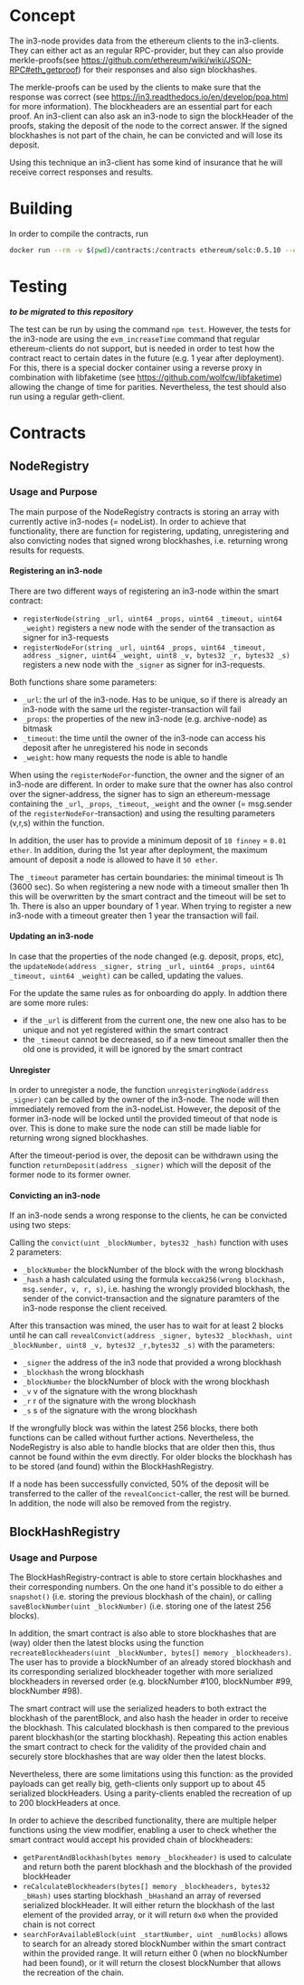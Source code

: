 # Concept 

The in3-node provides data from the ethereum clients to the in3-clients. They can either act as an regular RPC-provider, but they can also provide merkle-proofs(see https://github.com/ethereum/wiki/wiki/JSON-RPC#eth_getproof) for their responses and also sign blockhashes. 

The merkle-proofs can be used by the clients to make sure that the response was correct (see https://in3.readthedocs.io/en/develop/poa.html for more information). The blockheaders are an essential part for each proof. An in3-client can also ask an in3-node to sign the blockHeader of the proofs, staking the deposit of the node to the correct answer. If the signed blockhashes is not part of the chain, he can be convicted and will lose its deposit. 

Using this technique an in3-client has some kind of insurance that he will receive correct responses and results. 

# Building

In order to compile the contracts, run 
```bash
docker run --rm -v $(pwd)/contracts:/contracts ethereum/solc:0.5.10 --optimize --combined-json abi,bin,bin-runtime,compact-format,hashes,interface,metadata,srcmap-runtime /contracts/NodeRegistry.sol /contracts/BlockhashRegistry.sol > contracts/contracts.json
```

# Testing

***to be migrated to this repository***

The test can be run by using the command `npm test`. However, the tests for the in3-node are using the `evm_increaseTime` command that regular ethereum-clients do not support, but is needed in order to test how the contract react to certain dates in the future (e.g. 1 year after deployment). For this, there is a special docker container using a reverse proxy in combination with libfaketime (see https://github.com/wolfcw/libfaketime) allowing the change of time for parities. Nevertheless, the test should also run using a regular geth-client. 

# Contracts 

## NodeRegistry

### Usage and Purpose 

The main purpose of the NodeRegistry contracts is storing an array with currently active in3-nodes (= nodeList). In order to achieve that functionality, there are function for registering, updating, unregistering and also convicting nodes that signed wrong blockhashes, i.e. returning wrong results for requests. 

#### Registering an in3-node

There are two different ways of registering an in3-node within the smart contract: 
* `registerNode(string _url, uint64 _props, uint64 _timeout, uint64 _weight)` registers a new node with the sender of the transaction as signer for in3-requests
* `registerNodeFor(string _url, uint64 _props, uint64 _timeout, address _signer, uint64 _weight, uint8 _v, bytes32 _r, bytes32 _s)` registers a new node with the `_signer` as signer for in3-requests. 

Both functions share some parameters: 
* `_url`: the url of the in3-node. Has to be unique, so if there is already an in3-node with the same url the register-transaction will fail
* `_props`: the properties of the new in3-node (e.g. archive-node) as bitmask
* `_timeout`: the time until the owner of the in3-node can access his deposit after he unregistered his node in seconds
* `_weight`: how many requests the node is able to handle 

When using the `registerNodeFor`-function, the owner and the signer of an in3-node are different. In order to make sure that the owner has also control over the signer-address, the signer has to sign an ethereum-message containing the  `_url`, `_props`, `_timeout`, `_weight` and the owner (= msg.sender of the `registerNodeFor`-transaction) and using the resulting parameters (v,r,s) within the function. 

In addition, the user has to provide a minimum deposit of `10 finney` = `0.01 ether`. In addition, during the 1st year after deployment, the maximum amount of deposit a node is allowed to have it `50 ether`. 

The `_timeout` parameter has certain boundaries: the minimal timeout is 1h (3600 sec). So when registering a new node with a timeout smaller then 1h this will be overwritten by the smart contract and the timeout will be set to 1h. There is also an upper boundary of 1 year. When trying to register a new in3-node with a timeout greater then 1 year the transaction will fail. 

#### Updating an in3-node

In case that the properties of the node changed (e.g. deposit, props, etc), the `updateNode(address _signer, string _url, uint64 _props, uint64 _timeout, uint64 _weight)` can be called, updating the values. 

For the update the same rules as for onboarding do apply. In addtion there are some more rules:
* if the `_url` is different from the current one, the new one also has to be unique and not yet registered within the smart contract
* the `_timeout` cannot be decreased, so if a new timeout smaller then the old one is provided, it will be ignored by the smart contract

#### Unregister

In order to unregister a node, the function `unregisteringNode(address _signer)` can be called by the owner of the in3-node. The node will then immediately removed from the in3-nodeList. However, the deposit of the former in3-node will be locked until the provided timeout of that node is over. This is done to make sure the node can still be made liable for returning wrong signed blockhashes.

After the timeout-period is over, the deposit can be withdrawn using the function `returnDeposit(address _signer)` which will the deposit of the former node to its former owner.

#### Convicting an in3-node

If an in3-node sends a wrong response to the clients, he can be convicted using two steps: 

Calling the `convict(uint _blockNumber, bytes32 _hash)` function with uses 2 parameters:
* `_blockNumber` the blockNumber of the block with the wrong blockhash
* `_hash` a hash calculated using the formula `keccak256(wrong blockhash, msg.sender, v, r, s)`, i.e. hashing the wrongly provided blockhash, the sender of the convict-transaction and the signature paramters of the in3-node response the client received. 

After this transaction was mined, the user has to wait for at least 2 blocks until he can call `revealConvict(address _signer, bytes32 _blockhash, uint _blockNumber, uint8 _v, bytes32 _r,bytes32 _s)` with the parameters: 
* `_signer` the address of the in3 node that provided a wrong blockhash
* `_blockhash` the wrong blockhash
* `_blockNumber` the blockNumber of block with the wrong blockhash
* `_v` v of the signature with the wrong blockhash
* `_r` r of the signature with the wrong blockhash
* `_s` s of the signature with the wrong blockhash 

If the wrongfully block was within the latest 256 blocks, there both functions can be called without further actions. Nevertheless, the NodeRegistry is also able to handle blocks that are older then this, thus cannot be found within the evm directly. For older blocks the blockhash has to be stored (and found) within the BlockHashRegistry. 

If a node has been successfully convicted, 50% of the deposit will be transferred to the caller of the `revealConcict`-caller, the rest will be burned. In addition, the node will also be removed from the registry.

## BlockHashRegistry

### Usage and Purpose 

The BlockHashRegistry-contract is able to store certain blockhashes and their corresponding numbers. On the one hand it's possible to do either a `snapshot()` (i.e. storing the previous blockhash of the chain), or calling `saveBlockNumber(uint _blockNumber)` (i.e. storing one of the latest 256 blocks). 

In addition, the smart contract is also able to store blockhashes that are (way) older then the latest blocks using the function `recreateBlockheaders(uint _blockNumber, bytes[] memory _blockheaders)`. The user has to provide a blockNumber of an already stored blockhash and its corresponding serialized blockheader together with more serialized blockheaders in reversed order (e.g. blockNumber #100, blockNumber #99, blockNumber #98).

The smart contract will use the serialized headers to both extract the blockhash of the parentBlock, and also hash the header in order to receive the blockhash. This calculated blockhash is then compared to the previous parent blockhash(or the starting blockhash). Repeating this action enables the smart contract to check for the validity of the provided chain and securely store blockhashes that are way older then the latest blocks. 

Nevertheless, there are some limitations using this function: as the provided payloads can get really big, geth-clients only support up to about 45 serialized blockHeaders. Using a parity-clients enabled the recreation of up to 200 blockHeaders at once. 

In order to achieve the described functionality, there are multiple helper functions using the view modifier, enabling a user to check whether the smart contract would accept his provided chain of blockheaders:
* `getParentAndBlockhash(bytes memory _blockheader)` is used to calculate and return both the parent blockhash and the blockhash of the provided blockHeader
* `reCalculateBlockheaders(bytes[] memory _blockheaders, bytes32 _bHash)` uses starting blockhash `_bHash`and an array of reversed serialized blockHeader. It will either return the blockhash of the last element of the provided array, or it will return `0x0` when the provided chain is not correct
*  `searchForAvailableBlock(uint _startNumber, uint _numBlocks)` allows to search for an already stored blockNumber within the smart contract within the provided range. It will return either 0 (when no blockNumber had been found), or it will return the closest blockNumber that allows the recreation of the chain. 




